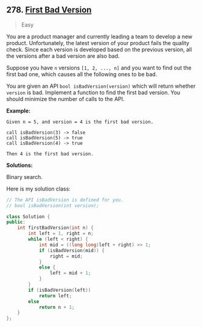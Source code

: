 ## 278. [First Bad Version](https://leetcode.com/problems/first-bad-version/)

> Easy

You are a product manager and currently leading a team to develop a new product. Unfortunately, the latest version of your product fails the quality check. Since each version is developed based on the previous version, all the versions after a bad version are also bad.

Suppose you have `n` versions `[1, 2, ..., n]` and you want to find out the first bad one, which causes all the following ones to be bad.

You are given an API `bool isBadVersion(version)` which will return whether `version` is bad. Implement a function to find the first bad version. You should minimize the number of calls to the API.

**Example:**

```
Given n = 5, and version = 4 is the first bad version.

call isBadVersion(3) -> false
call isBadVersion(5) -> true
call isBadVersion(4) -> true

Then 4 is the first bad version. 
```



**Solutions:**

Binary search.

Here is my solution class:

```c++
// The API isBadVersion is defined for you.
// bool isBadVersion(int version);

class Solution {
public:
	int firstBadVersion(int n) {
		int left = 1, right = n;
		while (left < right) {
			int mid = ((long long)left + right) >> 1;
			if (isBadVersion(mid)) {
				right = mid;
			}
			else {
				left = mid + 1;
			}
		}
		if (isBadVersion(left))
			return left;
		else
			return n + 1;
	}
};
```

